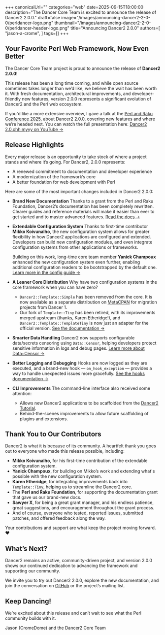 +++
canonicalUrl=""
categories="web"
date=2025-09-15T18:00:00
description="The Dancer Core Team is excited to announce the release of Dancer2 2.0.0."
draft=false
image="/images/announcing-dancer2-2-0-0/perldancer-logo.png"
thumbnail="/images/announcing-dancer2-2-0-0/perldancer-header-logo.png"
title="Announcing Dancer2 2.0.0"
authors=[
  "jason-a-crome",
]
tags=[]
+++

## Your Favorite Perl Web Framework, Now Even Better

The Dancer Core Team project is proud to announce the release of **Dancer2 2.0.0**!

This release has been a long time coming, and while open source sometimes takes longer
than we’d like, we believe the wait has been worth it. With fresh documentation, architectural
improvements, and developer-friendly new features, version 2.0.0 represents a significant
evolution of Dancer2 and the Perl web ecosystem.

If you'd like a more extensive overview, I gave a talk at the [Perl and Raku Conference 2025](https://perlconference.us/tprc-2025-gsp/),
about Dancer2 2.0.0, covering new features and where we’re headed next. You can watch the full presentation here:
[Dancer2 2.0.ohh myyy on YouTube →](https://www.youtube.com/watch?v=pCTj-lT2Y40&list=PLA9_Hq3zhoFxvyYYyf9P2eYxitFRyEGza&index=4&pp=iAQB)

## Release Highlights
Every major release is an opportunity to take stock of where a project stands and where it’s going. For Dancer2, 2.0.0 represents:

- A renewed commitment to documentation and developer experience
- A modernization of the framework’s core
- A better foundation for web development with Perl

Here are some of the most important changes included in Dancer2 2.0.0:

- **Brand New Documentation**
  Thanks to a grant from the Perl and Raku Foundation, Dancer2’s documentation has been
  completely rewritten. Clearer guides and reference materials will make it easier than
  ever to get started and to master advanced features.
  [Read the docs →](https://perldancer.org/documentation)

- **Extendable Configuration System**
  Thanks to first-time contributor **Mikko Koivunalho**, the new configuration system
  allows for greater flexibility in how Dancer2 applications are configured and extended.
  Developers can build new configuration modules, and even integrate configuration systems
  from other applications or frameworks.

  Building on this work, long-time core team member **Yanick Champoux** enhanced the new
  configuration system even further, enabling additional configuration readers to be
  bootstrapped by the default one.
  [Learn more in the config guide →](https://metacpan.org/dist/Dancer2/view/lib/Dancer2/Config.pod)

- **A Leaner Core Distribution**
  Why have two configuration systems in the core framework when you can have zero?
  - `Dancer2::Template::Simple` has been removed from the core. It is now available
    as a separate distribution on [MetaCPAN](https://metacpan.org/pod/Dancer2::Template::Simple)
    for migration projects from Dancer 1.
  - Our fork of `Template::Tiny` has been retired, with its improvements merged upstream (thanks,
    Karen Etheridge!), and `Dancer2::Template::TemplateTiny` is now just an adapter for the official
    version. [See the documentation →](https://metacpan.org/pod/Dancer2::Template::Tiny)

- **Smarter Data Handling**
  Dancer2 now supports configurable data/secrets censoring using `Data::Censor`, helping developers
  protect sensitive information in logs and debug pages. [Learn more about Data::Censor →](https://perldancer.org/documentation/logging)

- **Better Logging and Debugging**
  Hooks are now logged as they are executed, and a brand-new hook — `on_hook_exception` — provides
  a way to handle unexpected issues more gracefully. [See the hooks documentation →](https://github.com/PerlDancer/Dancer2/blob/main/lib/Dancer2/Manual.pod#Hooks)

- **CLI Improvements**
  The command-line interface also received some attention:
  - Allows new Dancer2 applications to be scaffolded from the [Dancer2 Tutorial](https://github.com/PerlDancer/Dancer2/blob/main/lib/Dancer2/Manual/Tutorial.pod).
  - Behind-the-scenes improvements to allow future scaffolding of plugins and extensions.

## Thank You to Our Contributors
Dancer2 is what it is because of its community. A heartfelt thank you goes out to everyone who made this release possible, including:

- **Mikko Koivunalho**, for his first-time contribution of the extendable configuration system.
- **Yanick Champoux**, for building on Mikko’s work and extending what's possible with the new configuration system.
- **Karen Etheridge**, for integrating improvements back into `Template::Tiny`, helping us to streamline the Dancer2 core.
- The **Perl and Raku Foundation**, for supporting the documentation grant that gave us our brand-new docs.
- **Sawyer X**, for being a great grant manager, and his endless patience, great suggestions, and encouragement throughout the grant process.
- And of course, everyone who tested, reported issues, submitted patches, and offered feedback along the way.

Your contributions and support are what keep the project moving forward. ❤️

## What’s Next?
Dancer2 remains an active, community-driven project, and version 2.0.0 shows our continued dedication
to advancing the framework and supporting our community.

We invite you to try out Dancer2 2.0.0, explore the new documentation, and join the conversation on
[GitHub](https://github.com/PerlDancer/Dancer2) or the project’s mailing list.

## Keep Dancing!
We’re excited about this release and can’t wait to see what the Perl community builds with it.

Jason (CromeDome) and the Dancer2 Core Team
